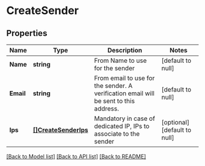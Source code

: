 # CreateSender

## Properties
Name | Type | Description | Notes
------------ | ------------- | ------------- | -------------
**Name** | **string** | From Name to use for the sender | [default to null]
**Email** | **string** | From email to use for the sender. A verification email will be sent to this address. | [default to null]
**Ips** | [**[]CreateSenderIps**](CreateSenderIps.md) | Mandatory in case of dedicated IP, IPs to associate to the sender | [optional] [default to null]

[[Back to Model list]](../README.md#documentation-for-models) [[Back to API list]](../README.md#documentation-for-api-endpoints) [[Back to README]](../README.md)


